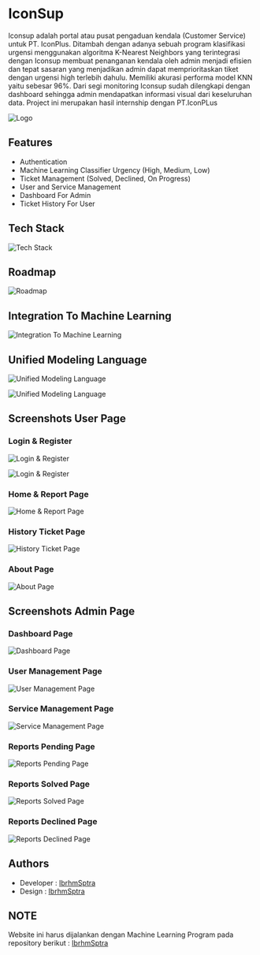 
# IconSup

Iconsup adalah portal atau pusat pengaduan kendala (Customer Service) untuk PT. IconPlus. Ditambah dengan adanya sebuah program klasifikasi urgensi menggunakan algoritma K-Nearest Neighbors yang terintegrasi dengan Iconsup membuat penanganan kendala oleh admin menjadi efisien dan tepat sasaran yang menjadikan admin dapat memprioritaskan tiket dengan urgensi high terlebih dahulu. Memiliki akurasi performa model KNN yaitu sebesar 96%. Dari segi monitoring Iconsup sudah dilengkapi dengan dashboard sehingga admin mendapatkan informasi visual dari keseluruhan data. Project ini merupakan hasil internship dengan PT.IconPLus


![Logo](https://i.postimg.cc/NMNfhNg3/Group-9.png)


## Features

- Authentication
- Machine Learning Classifier Urgency (High, Medium, Low)
- Ticket Management (Solved, Declined, On Progress)
- User and Service Management
- Dashboard For Admin
- Ticket History For User
## Tech Stack

![Tech Stack](https://i.postimg.cc/zXQ5FbBk/Tech-Stack.png)


## Roadmap

![Roadmap](https://i.postimg.cc/MGcZV0qx/Roadmap.png)


## Integration To Machine Learning

![Integration To Machine Learning](https://i.postimg.cc/7hD1cZZs/integration-ML.jpg)

## Unified Modeling Language

![Unified Modeling Language](https://i.postimg.cc/FF6MJt1f/Iconsup-UML-Activity-Diagram-create-report-drawio.png)

![Unified Modeling Language](https://i.postimg.cc/Bvwr5RNw/Iconsup-UML-Activity-diagram-ticket-handling-drawio.png)
## Screenshots User Page

### Login & Register
![Login & Register](https://i.postimg.cc/XJfgNCZc/loginiconsup.png)

![Login & Register](https://i.postimg.cc/RF4HRbFK/registericonsup.png)

### Home & Report Page
![Home & Report Page](https://i.postimg.cc/TwtpcdBv/Homeiconsup.png)

### History Ticket Page
![History Ticket Page](https://i.postimg.cc/1315wV4N/historyiconsup.png)

### About Page
![About Page](https://i.postimg.cc/tTc9TYLJ/abouticonsup.png)

## Screenshots Admin Page

### Dashboard Page
![Dashboard Page](https://i.postimg.cc/q7nFnghg/dashboardadimn.png)

### User Management Page
![User Management Page](https://i.postimg.cc/FH0bVSpt/usermanagement.png)

### Service Management Page
![Service Management Page](https://i.postimg.cc/4yhHNCFC/Service-Management.png)

### Reports Pending Page
![Reports Pending Page](https://i.postimg.cc/nz9qMQCw/Reports-Pending.png)

### Reports Solved Page
![Reports Solved Page](https://i.postimg.cc/4dRxbKW0/reportsolved.png)

### Reports Declined Page
![Reports Declined Page](https://i.postimg.cc/hPtPrR0K/reportsdeclined.png)


## Authors

- Developer : [IbrhmSptra](https://www.github.com/IbrhmSptra)
- Design : [IbrhmSptra](https://www.github.com/IbrhmSptra)


## NOTE

Website ini harus dijalankan dengan Machine Learning Program pada repository berikut : [IbrhmSptra](https://www.github.com/IbrhmSptra)
